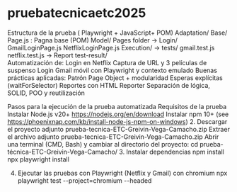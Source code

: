 # pruebatecnicaetc2025

Estructura de la prueba ( Playwright + JavaScript+ POM)
Adaptation/
Base/
Page.js : Pagna base (POM)
Model/
Pages folder
→ Login/
GmailLoginPage.js
NetflixLoginPage.js
Execution/
→ tests/
gmail.test.js
netflix.test.js
 → Report
test-result/ 	
Automatización de:
Login en Netflix
Captura de URL y 3 películas de suspenso
Login Gmail móvil con Playwright y contexto emulado
Buenas prácticas aplicadas:
Patrón Page Object + modularidad
Esperas explícitas (waitForSelector)
Reportes con HTML Reporter
Separación de lógica, SOLID, POO y reutilización



Pasos para la ejecución de la prueba automatizada
Requisitos de la prueba
Instalar Node.js v20+ https://nodejs.org/en/download
Instalar npm 10+ (see https://phoenixnap.com/kb/install-node-js-npm-on-windows)
2. Descargar el proyecto adjunto prueba-tecnica-ETC-Greivin-Vega-Camacho.zip
Extraer el archivo adjunto prueba-tecnica-ETC-Greivin-Vega-Camacho.zip 
Abrir una terminal (CMD, Bash) y cambiar al directorio del proyecto:
                               cd  prueba-técnica-ETC-Greivin-Vega-Camacho/
3. Instalar dependencias
npm install
npx playwright install

4. Ejecutar las pruebas con Playwright (Netflix y Gmail) con chromium
npx playwright test --project=chromium --headed

